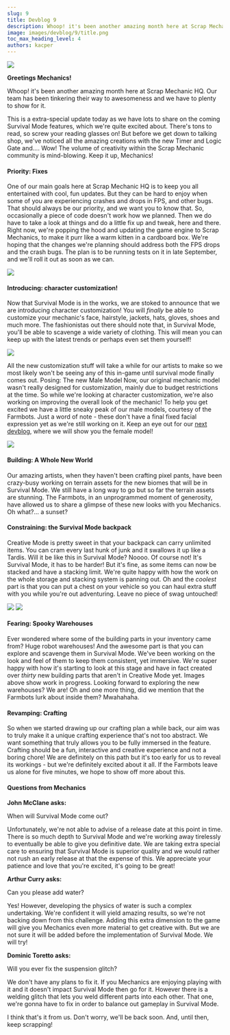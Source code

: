 ```yaml
---
slug: 9
title: Devblog 9
description: Whoop! it's been another amazing month here at Scrap Mechanic HQ. Our team has been tinkering their way to awesomeness and we have to plenty to show for it!
image: images/devblog/9/title.png
toc_max_heading_level: 4
authors: kacper
---
```


<head>
    <meta name="twitter:card" content="summary_large_image" />
</head>

![](/images/devblog/9/title.png)

**Greetings Mechanics!**

Whoop! it's been another amazing month here at Scrap Mechanic HQ. Our team has been tinkering their way to awesomeness and we have to plenty to show for it. 
<!--truncate-->
This is a extra-special update today as we have lots to share on the coming Survival Mode features, which we're quite excited about. There's tons to read, so screw your reading glasses on! But before we get down to talking shop, we've noticed all the amazing creations with the new Timer and Logic Gate and.... Wow! The volume of creativity within the Scrap Mechanic community is mind-blowing. Keep it up, Mechanics!

#### Priority: Fixes

One of our main goals here at Scrap Mechanic HQ is to keep you all entertained with cool, fun updates. But they can be hard to enjoy when some of you are experiencing crashes and drops in FPS, and other bugs. That should always be our priority, and we want you to know that. So, occasionally a piece of code doesn't work how we planned. Then we do have to take a look at things and do a little fix up and tweak, here and there. Right now, we're popping the hood and updating the game engine to Scrap Mechanics, to make it purr like a warm kitten in a cardboard box. We're hoping that the changes we're planning should address both the FPS drops and the crash bugs. The plan is to be running tests on it in late September, and we'll roll it out as soon as we can.

![](/images/devblog/9/char-1.png)

#### Introducing: character customization!

Now that Survival Mode is in the works, we are stoked to announce that we are introducing character customization! You will *finally* be able to customize your mechanic's face, hairstyle, jackets, hats, gloves, shoes and much more. The fashionistas out there should note that, in Survival Mode, you'll be able to scavenge a wide variety of clothing. This will mean you can keep up with the latest trends or perhaps even set them yourself!

![](/images/devblog/9/char2.png)

All the new customization stuff will take a while for our artists to make so we most likely won't be seeing any of this in-game until survival mode finally comes out. Posing: The new Male Model Now, our original mechanic model wasn't really designed for customization, mainly due to budget restrictions at the time.  So while we're looking at character customization, we're also working on improving the overall look of the mechanic! To help you get excited we have a little sneaky peak of our male models, courtesy of the Farmbots. Just a word of note - these don't have a final fixed facial expression yet as we're still working on it. Keep an eye out for our [next devblog](/devblog/10), where we will show you the female model!

![](/images/devblog/9/survivalprops.png)

#### Building: A Whole New World

Our amazing artists, when they haven't been crafting pixel pants, have been crazy-busy working on terrain assets for the new biomes that will be in Survival Mode. We still have a long way to go but so far the terrain assets are stunning. The Farmbots, in an unprogrammed moment of generosity, have allowed us to share a glimpse of these new looks with you Mechanics. Oh what?... a sunset?

#### Constraining: the Survival Mode backpack
 
Creative Mode is pretty sweet in that your backpack can carry unlimited items. You can cram every last hunk of junk and it swallows it up like a Tardis. Will it be like this in Survival Mode? Noooo. Of course not! It's Survival Mode, it has to be harder! But it's fine, as some items can now be stacked and have a stacking limit. We're quite happy with how the work on the whole storage and stacking system is panning out. 
Oh and the *coolest* part is that you can put a chest on your vehicle so you can haul extra stuff with you while you're out adventuring. Leave no piece of swag untouched!

![](/images/devblog/9/packeging-area.jpg)
![](/images/devblog/9/corridor-concept-01.jpg)

#### Fearing: Spooky Warehouses

Ever wondered where some of the building parts in your inventory came from? Huge robot warehouses! And the awesome part is that you can explore and scavenge them in Survival Mode. We've been working on the look and feel of them to keep them consistent, yet immersive. We're super happy with how it's starting to look at this stage and have in fact created over *thirty* new building parts that aren't in Creative Mode yet. Images above show work in progress. Looking forward to exploring the new warehouses? We are! Oh and one more thing, did we mention that the Farmbots lurk about inside them? Mwahahaha.

#### Revamping: Crafting
 
So when we started drawing up our crafting plan a while back, our aim was to truly make it a unique crafting experience that's not too abstract.  We want something that truly allows you to be fully immersed in the feature. Crafting should be a fun, interactive and creative experience and not a boring chore!
We are definitely on this path but it's too early for us to reveal its workings -  but we're definitely excited about it all. If the Farmbots leave us alone for five minutes, we hope to show off more about this.

#### Questions from Mechanics
 
**John McClane asks:** 

When will Survival Mode come out?

Unfortunately, we're not able to advise of a release date at this point in time. There is so much depth to Survival Mode and we're working away tirelessly to eventually be able to give you definitive date. We are taking extra special care to ensuring that Survival Mode is superior quality and we would rather not rush an early release at that the expense of this. We appreciate your patience and love that you're excited, it's going to be great!

**Arthur Curry asks:**  

Can you please add water?

Yes! However, developing the physics of water is such a complex undertaking. We're confident it will yield amazing results, so we're not backing down from this challenge. Adding this extra dimension to the game will give you Mechanics even more material to get creative with. But we are not sure it will be added before the implementation of Survival Mode. We will try!

**Dominic Toretto asks:** 

Will you ever fix the suspension glitch? 

We don't have any plans to fix it. If you Mechanics are enjoying playing with it and it doesn't impact Survival Mode then go for it. However there is a welding glitch that lets you weld different parts into each other. That one, we're gonna have to fix in order to balance out gameplay in Survival Mode.

I think that's it from us. Don't worry, we'll be back soon. And, until then, keep scrapping!